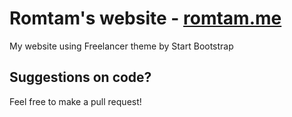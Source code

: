 # Romtam's website - [romtam.me](http://romtam.me)

My website using Freelancer theme by Start Bootstrap

## Suggestions on code?

Feel free to make a pull request!
